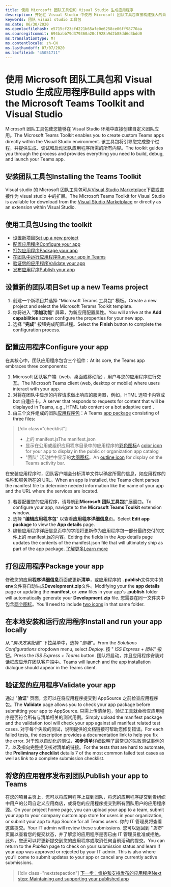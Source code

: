 ```yaml
---
title: 使用 Microsoft 团队工具包和 Visual Studio 生成应用程序
description: 开始在 Visual Studio 中使用 Microsoft 团队工具包直接构建强大的自定义应用程序
keywords: 团队 visual studio 工具包
ms.date: 06/30/2020
ms.openlocfilehash: e5715cf23cfd221b65afe0e6258ce06ff98770aa
ms.sourcegitcommit: 694babb79d379360a20cf928a9d2b88dd6d3bdd0
ms.translationtype: MT
ms.contentlocale: zh-CN
ms.lasthandoff: 07/07/2020
ms.locfileid: "45051711"
---
```

# <a name="build-apps-with-the-microsoft-teams-toolkit-and-visual-studio"></a><span data-ttu-id="797d0-104">使用 Microsoft 团队工具包和 Visual Studio 生成应用程序</span><span class="sxs-lookup"><span data-stu-id="797d0-104">Build apps with the Microsoft Teams Toolkit and Visual Studio</span></span>

<span data-ttu-id="797d0-105">Microsoft 团队工具包使您能够在 Visual Studio 环境中直接创建自定义团队应用。</span><span class="sxs-lookup"><span data-stu-id="797d0-105">The Microsoft Teams Toolkit enables you to create custom Teams apps directly within the Visual Studio environment.</span></span> <span data-ttu-id="797d0-106">该工具包将引导您完成整个过程，并提供生成、调试和启动团队应用程序所需的所有内容。</span><span class="sxs-lookup"><span data-stu-id="797d0-106">The toolkit guides you through the process and provides everything you need to build, debug, and launch your Teams app.</span></span>

## <a name="installing-the-teams-toolkit"></a><span data-ttu-id="797d0-107">安装团队工具包</span><span class="sxs-lookup"><span data-stu-id="797d0-107">Installing the Teams Toolkit</span></span>

<span data-ttu-id="797d0-108">Visual studio 的 Microsoft 团队工具包可从[Visual Studio Marketplace](https://aka.ms/teams-toolkit)下载或直接作为 visual studio 中的扩展。</span><span class="sxs-lookup"><span data-stu-id="797d0-108">The Microsoft Teams Toolkit for Visual Studio is available for download from the [Visual Studio Marketplace](https://aka.ms/teams-toolkit) or directly as an extension within Visual Studio.</span></span>

## <a name="using-the-toolkit"></a><span data-ttu-id="797d0-109">使用工具包</span><span class="sxs-lookup"><span data-stu-id="797d0-109">Using the toolkit</span></span>

- [<span data-ttu-id="797d0-110">设置新项目</span><span class="sxs-lookup"><span data-stu-id="797d0-110">Set up a new project</span></span>](#set-up-a-new-teams-project)
- [<span data-ttu-id="797d0-111">配置应用程序</span><span class="sxs-lookup"><span data-stu-id="797d0-111">Configure your app</span></span>](#configure-your-app)
- [<span data-ttu-id="797d0-112">打包应用程序</span><span class="sxs-lookup"><span data-stu-id="797d0-112">Package your app</span></span>](#package-your-app)
- [<span data-ttu-id="797d0-113">在团队中运行应用程序</span><span class="sxs-lookup"><span data-stu-id="797d0-113">Run your app in Teams</span></span>](#install-and-run-your-app-locally)
- [<span data-ttu-id="797d0-114">验证您的应用程序</span><span class="sxs-lookup"><span data-stu-id="797d0-114">Validate your app</span></span>](#validate-your-app)
- [<span data-ttu-id="797d0-115">发布应用程序</span><span class="sxs-lookup"><span data-stu-id="797d0-115">Publish your app</span></span>](#publish-your-app-to-teams)

## <a name="set-up-a-new-teams-project"></a><span data-ttu-id="797d0-116">设置新的团队项目</span><span class="sxs-lookup"><span data-stu-id="797d0-116">Set up a new Teams project</span></span>

1. <span data-ttu-id="797d0-117">创建一个新项目并选择 "Microsoft Terams 工具包" 模板。</span><span class="sxs-lookup"><span data-stu-id="797d0-117">Create a new project and select the Microsoft Terams Toolkit template.</span></span>
1. <span data-ttu-id="797d0-118">你将进入 "**添加功能**" 屏幕，为新应用配置属性。</span><span class="sxs-lookup"><span data-stu-id="797d0-118">You will arrive at the **Add capabilities** screen configure the properties for your new app.</span></span>
1. <span data-ttu-id="797d0-119">选择 "**完成**" 按钮完成配置过程。</span><span class="sxs-lookup"><span data-stu-id="797d0-119">Select the **Finish** button to complete the configuration process.</span></span>

## <a name="configure-your-app"></a><span data-ttu-id="797d0-120">配置应用程序</span><span class="sxs-lookup"><span data-stu-id="797d0-120">Configure your app</span></span>

<span data-ttu-id="797d0-121">在其核心中，团队应用程序包含三个组件：</span><span class="sxs-lookup"><span data-stu-id="797d0-121">At its core, the Teams app embraces three components:</span></span>

  1. <span data-ttu-id="797d0-122">Microsoft 团队客户端（web、桌面或移动版），用户与您的应用程序进行交互。</span><span class="sxs-lookup"><span data-stu-id="797d0-122">The Microsoft Teams client (web, desktop or mobile) where users interact with your app.</span></span>
  1. <span data-ttu-id="797d0-123">对将在团队中显示的内容请求做出响应的服务器，例如，HTML 选项卡内容或 bot 自适应卡。</span><span class="sxs-lookup"><span data-stu-id="797d0-123">A server that responds to requests for content that will be displayed in Teams, e.g., HTML tab content or a bot adaptive card .</span></span>
  1. <span data-ttu-id="797d0-124">由三个文件组成的团队[应用程序包](/concepts/build-and-test/apps-package.md)：</span><span class="sxs-lookup"><span data-stu-id="797d0-124">A Teams [app package](/concepts/build-and-test/apps-package.md) consisting of three files:</span></span>

  > [!div class="checklist"]
  >
  > - <span data-ttu-id="797d0-125">上的 manifest.js</span><span class="sxs-lookup"><span data-stu-id="797d0-125">The manifest.json</span></span> 
  > - <span data-ttu-id="797d0-126">显示在公用或组织应用程序目录中的应用程序的[彩色图标](../resources/schema/manifest-schema.md#icons)</span><span class="sxs-lookup"><span data-stu-id="797d0-126">A [color icon](../resources/schema/manifest-schema.md#icons) for your app to display in the public or organization app catalog</span></span>
 > - <span data-ttu-id="797d0-127">"团队" 活动栏中显示的[大纲图标](../resources/schema/manifest-schema.md#icons)。</span><span class="sxs-lookup"><span data-stu-id="797d0-127">An [outline icon](../resources/schema/manifest-schema.md#icons) for display on the Teams activity bar.</span></span>

<span data-ttu-id="797d0-128">在安装应用程序时，团队客户端会分析清单文件以确定所需的信息，如应用程序的名称和服务所在的 URL。</span><span class="sxs-lookup"><span data-stu-id="797d0-128">When an app is installed, the Teams client parses the manifest file to determine needed information like the name of your app and the URL where the services are located.</span></span>

1. <span data-ttu-id="797d0-129">若要配置您的应用程序，请导航到**Microsoft 团队工具包**扩展窗口。</span><span class="sxs-lookup"><span data-stu-id="797d0-129">To configure your app, navigate to the **Microsoft Teams Toolkit** extension window.</span></span>
1. <span data-ttu-id="797d0-130">选择 "**编辑应用程序包**" 以查看**应用程序详细信息**页。</span><span class="sxs-lookup"><span data-stu-id="797d0-130">Select **Edit app package** to view the **App details** page.</span></span>
1. <span data-ttu-id="797d0-131">编辑应用程序详细信息页中的字段将更新作为应用程序包一部分最终交付的文件上的 manifest.js的内容。</span><span class="sxs-lookup"><span data-stu-id="797d0-131">Editing the fields in the App details page updates the contents of the manifest.json file that will ultimately ship as part of the app package.</span></span> [<span data-ttu-id="797d0-132">了解更多</span><span class="sxs-lookup"><span data-stu-id="797d0-132">Learn more</span></span>](https://aka.ms/teams-toolkit-manifest)

## <a name="package-your-app"></a><span data-ttu-id="797d0-133">打包应用程序</span><span class="sxs-lookup"><span data-stu-id="797d0-133">Package your app</span></span>

<span data-ttu-id="797d0-134">修改您的应用**程序详细信息**页面或更新**清单**，或应用程序的 **. publish**文件夹中的**env**文件将自动生成**Development.zip**文件。</span><span class="sxs-lookup"><span data-stu-id="797d0-134">Modifying your the **app details** page or updating the **manifest**, or **.env** files in your app's  **.publish** folder will automatically generate your **Development.zip** file.</span></span> <span data-ttu-id="797d0-135">您需要在同一文件夹中包含[两个图标](../concepts/build-and-test/apps-package.md#icons)。</span><span class="sxs-lookup"><span data-stu-id="797d0-135">You'll need to include [two icons](../concepts/build-and-test/apps-package.md#icons) in that same folder.</span></span>

## <a name="install-and-run-your-app-locally"></a><span data-ttu-id="797d0-136">在本地安装和运行应用程序</span><span class="sxs-lookup"><span data-stu-id="797d0-136">Install and run your app locally</span></span>

<span data-ttu-id="797d0-137">从 "*解决方案配置*" 下拉菜单中，选择 "*部署*"。</span><span class="sxs-lookup"><span data-stu-id="797d0-137">From the *Solutions Configurations* dropdown menu, select *Deploy*.</span></span> <span data-ttu-id="797d0-138">按 " *ISS Express + 团队*" 按钮。</span><span class="sxs-lookup"><span data-stu-id="797d0-138">Press the *ISS Express + Teams* button.</span></span> <span data-ttu-id="797d0-139">团队将启动，并且应用程序安装对话框应显示在团队客户端中。</span><span class="sxs-lookup"><span data-stu-id="797d0-139">Teams will launch and the app installation dialogue should appear in the Teams client.</span></span>

## <a name="validate-your-app"></a><span data-ttu-id="797d0-140">验证您的应用程序</span><span class="sxs-lookup"><span data-stu-id="797d0-140">Validate your app</span></span>

<span data-ttu-id="797d0-141">通过 "**验证**" 页面，您可以在将应用程序提交到 AppSource 之前检查应用程序包。</span><span class="sxs-lookup"><span data-stu-id="797d0-141">The **Validate** page allows you to check your app package before submitting your app to AppSource.</span></span> <span data-ttu-id="797d0-142">只需上传清单包，验证工具就会检查应用程序是否符合所有与清单相关的测试用例。</span><span class="sxs-lookup"><span data-stu-id="797d0-142">Simply upload the manifest package and the validation tool will check your app against all manifest related test cases.</span></span> <span data-ttu-id="797d0-143">对于每个失败的测试，说明提供的文档链接可帮助您修复错误。</span><span class="sxs-lookup"><span data-stu-id="797d0-143">For each failed tests, the description provides a documentation link to help you fix the error.</span></span> <span data-ttu-id="797d0-144">对于难以自动化的测试，**初步清单**详细说明了最常见的失败测试事例的7，以及指向完整提交核对清单的链接。</span><span class="sxs-lookup"><span data-stu-id="797d0-144">For the tests that are hard to automate, the **Preliminary checklist** details 7 of the most common failed test cases as well as link to a complete submission checklist.</span></span>

## <a name="publish-your-app-to-teams"></a><span data-ttu-id="797d0-145">将您的应用程序发布到团队</span><span class="sxs-lookup"><span data-stu-id="797d0-145">Publish your app to Teams</span></span>

<span data-ttu-id="797d0-146">在您的项目主页上，您可以将应用程序上载到团队，将您的应用程序提交到贵组织中用户的公司自定义应用商店，或将您的应用程序提交到所有团队用户的应用程序源。</span><span class="sxs-lookup"><span data-stu-id="797d0-146">On your project home page, you can upload your app to a team, submit your app to your company custom app store for users in your organization, or submit your app to App Source for all Teams users.</span></span> <span data-ttu-id="797d0-147">你的 IT 管理员将查看这些提交。</span><span class="sxs-lookup"><span data-stu-id="797d0-147">Your IT admin will review these submissions.</span></span> <span data-ttu-id="797d0-148">您可以返回到 "*发布*" 页面以查看您的提交状态，并了解您的应用程序是否已由 IT 管理员批准或拒绝。此外，您还可以将更新提交到您的应用程序或取消任何当前活动的提交。</span><span class="sxs-lookup"><span data-stu-id="797d0-148">You can return to the *Publish* page to check on your submission status and learn if your app was approved or rejected by your IT admin. This is also where you'll come to submit updates to your app or cancel any currently active submissions.</span></span>

> [!div class="nextstepaction"]
> [<span data-ttu-id="797d0-149">下一步：维护和支持发布的应用程序</span><span class="sxs-lookup"><span data-stu-id="797d0-149">Next step: Maintaining and supporting your published app</span></span>](../concepts/deploy-and-publish/appsource/post-publish/overview.md)
